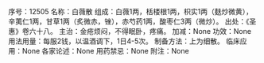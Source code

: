 序号：12505
名称：白薇散
组成：白薇1两，栝楼根1两，枳实1两（麸炒微黄），辛荑仁1两，甘草1两（炙微赤，锉），赤芍药1两，酸枣仁3两（微炒）。
出处：《圣惠》卷六十八。
主治：金疮烦闷，不得眠卧，疼痛。
加减：None
功效：None
用法用量：每服2钱，以温酒调下，1日4-5次。
制备方法：上为细散。
临床应用：None
各家论述：None
用药禁忌：None
附注：None
